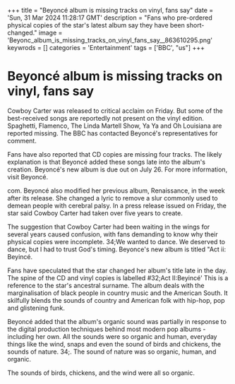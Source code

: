 +++
title = "Beyoncé album is missing tracks on vinyl, fans say"
date = 'Sun, 31 Mar 2024 11:28:17 GMT'
description = "Fans who pre-ordered physical copies of the star's latest album say they have been short-changed."
image = 'Beyonc_album_is_missing_tracks_on_vinyl_fans_say__863610295.png'
keywrods =  []
categories = 'Entertainment'
tags = ['BBC', "us"]
+++

# Beyoncé album is missing tracks on vinyl, fans say

Cowboy Carter was released to critical acclaim on Friday.
But some of the best-received songs are reportedly not present on the vinyl edition.
Spaghetti, Flamenco, The Linda Martell Show, Ya Ya and Oh Louisiana are reported missing.
The BBC has contacted Beyoncé<bb>'s representatives for comment.

Fans have also reported that CD copies are missing four tracks.
The likely explanation is that Beyoncé added these songs late into the album<bb>'s creation.
Beyoncé's new album is due out on July 26.
For more information, visit Beyoncé.

com.
Beyoncé also modified her previous album, Renaissance, in the week after its release.
She changed a lyric to remove a slur commonly used to demean people with cerebral palsy.
In a press release issued on Friday, the star said Cowboy Carter had taken over five years to create.

The suggestion that Cowboy Carter had been waiting in the wings for several years caused confusion, with fans demanding to know why their physical copies were incomplete.
34;We wanted to dance.
We deserved to dance, but I had to trust God<bb>'s timing.
Beyonce's new album is titled <bb>"Act ii: Beyincé.

Fans have speculated that the star changed her album<bb>'s title late in the day.
The spine of the CD and vinyl copies is labelled <bb>#32;Act II:Beyincé' This is a reference to the star's ancestral surname.
The album deals with the marginalisation of black people in country music and the American South.
It skilfully blends the sounds of country and American folk with hip-hop, pop and glistening funk.

Beyoncé added that the album<bb>'s organic sound was partially in response to the digital production techniques behind most modern pop albums - including her own.
All the sounds were so organic and human, everyday things like the wind, snaps and even the sound of birds and chickens, the sounds of nature.
34;.
The sound of nature was so organic, human, and organic.

The sounds of birds, chickens, and the wind were all so organic.


